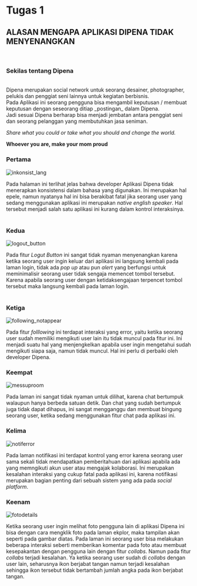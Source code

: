 # Tugas 1

## ALASAN MENGAPA APLIKASI DIPENA TIDAK MENYENANGKAN
<br>


### Sekilas tentang Dipena

<br>
Dipena merupakan social network untuk seorang desainer, photographer, pelukis dan penggiat seni lainnya untuk kegiatan berbisnis. <br>
Pada Aplikasi ini seorang pengguna bisa mengambil keputusan / membuat keputusan dengan seseorang ditiap _postingan_ dalam Dipena. <br>
Jadi sesuai Dipena berharap bisa menjadi jembatan antara penggiat seni dan seorang pelanggan yang membutuhkan jasa seniman. <br>

_Share what you could or take what you should and change the world._
<br>

**Whoever you are, make your mom proud** <br>

### Pertama <br>

![inkonsist_lang](inconsistlang.jpg) <br>

Pada halaman ini terlihat jelas bahwa developer Aplikasi Dipena tidak menerapkan konsistensi dalam bahasa yang digunakan.  Ini merupakan hal epele, namun nyatanya hal ini bisa berakibat fatal  jika seorang user yang sedang menggunakan aplikasi ini merupakan _native english speaker_. Hal tersebut menjadi salah satu aplikasi ini kurang dalam kontrol interaksinya. <br> <br>

### Kedua <br>

![logout_button](logout.jpg) <br>

Pada fitur _Logut Button_ ini sangat tidak nyaman menyenangkan karena ketika seorang user ingin keluar dari aplikasi ini langsung kembali pada laman login, tidak ada _pop up_ atau pun _alert_ yang berfungsi untuk meminimalisir seorang user tidak sengaja memencet tombol tersebut. Karena apabila seorang user dengan ketidaksengajaan terpencet tombol tersebut maka langsung kembali pada laman login. <br> <br>

### Ketiga <br>

![following_notappear](following.jpg) <br>

Pada fitur _folllowing_ ini terdapat interaksi yang error, yaitu ketika seorang user sudah memiliki mengikuti user lain itu tidak muncul pada fitur ini. Ini menjadi suatu hal yang menjengkelkan apabila user ingin mengetahui sudah mengikuti siapa saja, namun tidak muncul. Hal ini perlu di perbaiki oleh developer Dipena. <br>

### Keempat <br>

![messuproom](roomchat.jpg) <br>

Pada laman ini sangat tidak nyaman untuk dilihat, karena chat bertumpuk walaupun hanya berbeda satuan detik. Dan chat yang sudah bertumpuk juga tidak dapat dihapus, ini sangat mengganggu dan membuat bingung seorang user, ketika sedang menggunakan fitur chat pada aplikasi ini. <br>

### Kelima <br>

![notiferror](notif.jpg) <br>

Pada laman notifikasi ini terdapat kontrol yang error karena seorang user sama sekali tidak mendapatkan pemberitahuan dari aplikasi apabila ada yang memngikuti akun user atau mengajak kolaborasi. Ini merupakan kesalahan interaksi yang cukup fatal pada aplikasi ini, karena notifikasi merupakan bagian penting dari sebuah sistem yang ada pada _social platform_.
<br>
### Keenam <br>

![fotodetails](handshake.jpg) <br>

Ketika seorang user ingin melihat foto pengguna lain di aplikasi Dipena ini bisa dengan cara mengklik foto pada laman ekplor, maka tampilan akan seperti pada gambar diatas. Pada laman ini seorang user bisa melakukan beberapa interaksi seberti memberikan komentar pada foto atau membuat kesepakantan dengan pengguna lain dengan fitur _collabs_. Namun pada fitur _collabs_ terjadi kesalahan. Ya ketika seorang user sudah di _collabs_ dengan user lain, seharusnya ikon berjabat tangan namun terjadi kesalahan sehingga ikon tersebut tidak bertambah jumlah angka pada ikon berjabat tangan.
